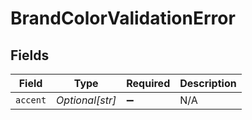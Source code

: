 # BrandColorValidationError


## Fields

| Field              | Type               | Required           | Description        |
| ------------------ | ------------------ | ------------------ | ------------------ |
| `accent`           | *Optional[str]*    | :heavy_minus_sign: | N/A                |